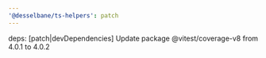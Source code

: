 ```yaml
---
'@desselbane/ts-helpers': patch
---
```


deps: [patch|devDependencies] Update package @vitest/coverage-v8 from 4.0.1 to 4.0.2
